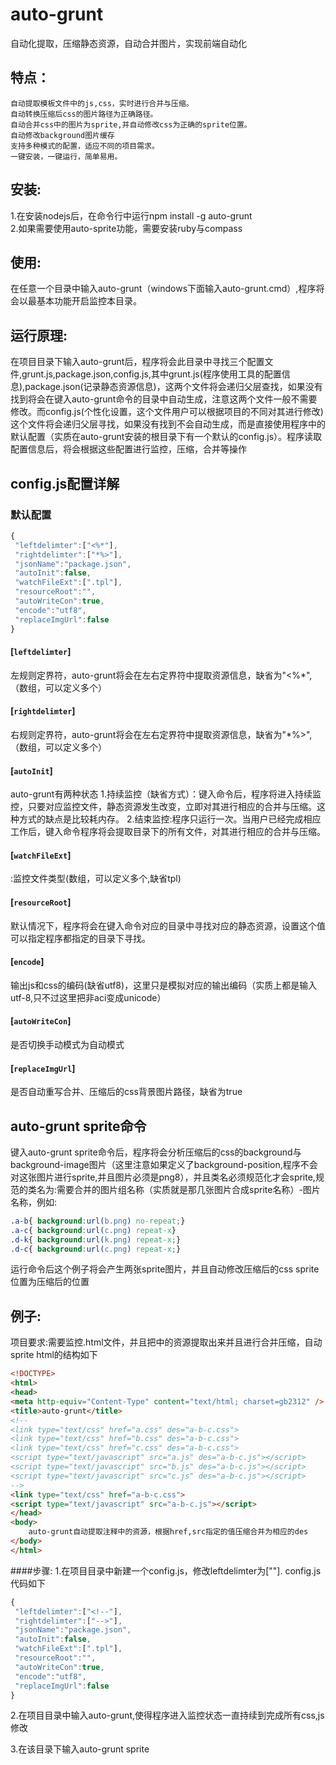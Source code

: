 # auto-grunt #

自动化提取，压缩静态资源，自动合并图片，实现前端自动化
## 特点： ##

	自动提取模板文件中的js,css，实时进行合并与压缩。
	自动转换压缩后css的图片路径为正确路径。
	自动合并css中的图片为sprite,并自动修改css为正确的sprite位置。
	自动修改background图片缓存
	支持多种模式的配置，适应不同的项目需求。
	一键安装，一键运行，简单易用。
## 安装: ##
  1.在安装nodejs后，在命令行中运行npm install -g auto-grunt<br/>
  2.如果需要使用auto-sprite功能，需要安装ruby与compass<br/>
## 使用: ##
  在任意一个目录中输入auto-grunt（windows下面输入auto-grunt.cmd）,程序将会以最基本功能开启监控本目录。
## 运行原理: ##
  在项目目录下输入auto-grunt后，程序将会此目录中寻找三个配置文件,grunt.js,package.json,config.js,其中grunt.js(程序使用工具的配置信息),package.json(记录静态资源信息)，这两个文件将会递归父层查找，如果没有找到将会在键入auto-grunt命令的目录中自动生成，注意这两个文件一般不需要修改。而config.js(个性化设置，这个文件用户可以根据项目的不同对其进行修改)这个文件将会递归父层寻找，如果没有找到不会自动生成，而是直接使用程序中的默认配置（实质在auto-grunt安装的根目录下有一个默认的config.js）。程序读取配置信息后，将会根据这些配置进行监控，压缩，合并等操作
## config.js配置详解 ##
### 默认配置 ###
```javascript
{
 "leftdelimter":["<%*"],
 "rightdelimter":["*%>"],
 "jsonName":"package.json",
 "autoInit":false,
 "watchFileExt":[".tpl"],
 "resourceRoot":"",
 "autoWriteCon":true,
 "encode":"utf8",
 "replaceImgUrl":false
}
```
#### [`leftdelimter`]
左规则定界符，auto-grunt将会在左右定界符中提取资源信息，缺省为"<%*",（数组，可以定义多个）
#### [`rightdelimter`]
右规则定界符，auto-grunt将会在左右定界符中提取资源信息，缺省为"*%>",（数组，可以定义多个）
#### [`autoInit`]
auto-grunt有两种状态
	1.持续监控（缺省方式）：键入命令后，程序将进入持续监控，只要对应监控文件，静态资源发生改变，立即对其进行相应的合并与压缩。这种方式的缺点是比较耗内存。
	2.结束监控:程序只运行一次。当用户已经完成相应工作后，键入命令程序将会提取目录下的所有文件，对其进行相应的合并与压缩。
#### [`watchFileExt`]
:监控文件类型(数组，可以定义多个,缺省tpl)
#### [`resourceRoot`]
默认情况下，程序将会在键入命令对应的目录中寻找对应的静态资源，设置这个值可以指定程序都指定的目录下寻找。
#### [`encode`]
输出js和css的编码(缺省utf8)，这里只是模拟对应的输出编码（实质上都是输入utf-8,只不过这里把非aci变成unicode）
#### [`autoWriteCon`]
是否切换手动模式为自动模式
#### [`replaceImgUrl`]
是否自动重写合并、压缩后的css背景图片路径，缺省为true
## auto-grunt sprite命令 ##
键入auto-grunt sprite命令后，程序将会分析压缩后的css的background与background-image图片（这里注意如果定义了background-position,程序不会对这张图片进行sprite,并且图片必须是png8），并且类名必须规范化才会sprite,规范的类名为:需要合并的图片组名称（实质就是那几张图片合成sprite名称）-图片名称，例如:
```css
.a-b{ background:url(b.png) no-repeat;}
.a-c{ background:url(c.png) repeat-x}
.d-k{ background:url(k.png) repeat-x;}
.d-c{ background:url(c.png) repeat-x;}
```
运行命令后这个例子将会产生两张sprite图片，并且自动修改压缩后的css sprite位置为压缩后的位置
## 例子: ##
 项目要求:需要监控.html文件，并且把<!-- -->中的资源提取出来并且进行合并压缩，自动sprite
  html的结构如下
```html
<!DOCTYPE>
<html>
<head>
<meta http-equiv="Content-Type" content="text/html; charset=gb2312" />
<title>auto-grunt</title>
<!--
<link type="text/css" href="a.css" des="a-b-c.css">   
<link type="text/css" href="b.css" des="a-b-c.css"> 
<link type="text/css" href="c.css" des="a-b-c.css">  
<script type="text/javascript" src="a.js" des="a-b-c.js"></script>  
<script type="text/javascript" src="b.js" des="a-b-c.js"></script>  
<script type="text/javascript" src="c.js" des="a-b-c.js"></script>  
-->
<link type="text/css" href="a-b-c.css">  
<script type="text/javascript" src="a-b-c.js"></script>
</head>
<body>
	auto-grunt自动提取注释中的资源，根据href,src指定的值压缩合并为相应的des
</body>
</html>
```
####步骤:
1.在项目目录中新建一个config.js，修改leftdelimter为["<!--"],rightdelimter为["-->"]. config.js代码如下
```javascript
{
 "leftdelimter":["<!--"],
 "rightdelimter":["-->"],
 "jsonName":"package.json",
 "autoInit":false,
 "watchFileExt":[".tpl"],
 "resourceRoot":"",
 "autoWriteCon":true,
 "encode":"utf8",
 "replaceImgUrl":false
}
```
2.在项目目录中输入auto-grunt,使得程序进入监控状态一直持续到完成所有css,js修改

3.在该目录下输入auto-grunt sprite
 
